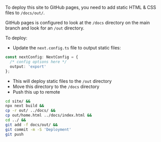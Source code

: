 To deploy this site to GitHub pages, you need to add static HTML & CSS files to `/docs/out/`.

GitHub pages is configured to look at the `/docs` directory on the main branch and look for an `/out` directory. 

To deploy: 

* Update the `next.config.ts` file to output static files:

```ts
const nextConfig: NextConfig = {
  /* config options here */
  output: 'export'
};
```

* This will deploy static files to the `/out` directory
* Move this directory to the `/docs` directory
* Push this up to remote

```bash
cd site/ &&
npx next build &&
cp -r out/ ../docs/ &&
cp out/home.html ../docs/index.html &&
cd ../ &&
git add -f docs/out/ &&
git commit -m -S 'Deployment'
git push
```